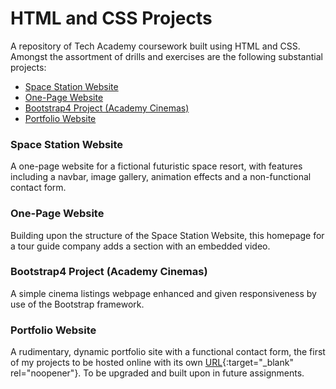 # HTML and CSS Projects

A repository of Tech Academy coursework built using HTML and CSS. Amongst the assortment of drills and exercises are the following substantial projects:

- [Space Station Website](https://github.com/theatric/Tech-Academy-Projects/blob/main/HTML-and-CSS-Projects/Space-Station-Website/index.html)
- [One-Page Website](https://github.com/theatric/Tech-Academy-Projects/blob/main/HTML-and-CSS-Projects/One-Page-Website/one_page_website.html)
- [Bootstrap4 Project (Academy Cinemas)](https://github.com/theatric/Tech-Academy-Projects/blob/main/HTML-and-CSS-Projects/Bootstrap4-Project/academy_cinemas.html)
- [Portfolio Website](https://github.com/theatric/Tech-Academy-Projects/blob/main/HTML-and-CSS-Projects/Portfolio-Website/index.html)

### Space Station Website
   A one-page website for a fictional futuristic space resort, with features including a navbar, image gallery, animation effects and a non-functional contact form.

### One-Page Website
   Building upon the structure of the Space Station Website, this homepage for a tour guide company adds a section with an embedded video.

### Bootstrap4 Project (Academy Cinemas)
   A simple cinema listings webpage enhanced and given responsiveness by use of the Bootstrap framework.

### Portfolio Website
   A rudimentary, dynamic portfolio site with a functional contact form, the first of my projects to be hosted online with its own [URL](https://theatric.net/){:target="_blank" rel="noopener"}. To be upgraded and built upon in future assignments. 
